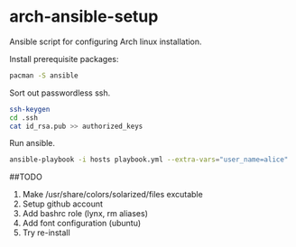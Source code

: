 # arch-ansible-setup
Ansible script for configuring Arch linux installation.

Install prerequisite packages:

```bash
pacman -S ansible
```

Sort out passwordless ssh.

```bash
ssh-keygen
cd .ssh
cat id_rsa.pub >> authorized_keys
```


Run ansible.

```bash
ansible-playbook -i hosts playbook.yml --extra-vars="user_name=alice"
```

##TODO

1. Make /usr/share/colors/solarized/files excutable
2. Setup github account
3. Add bashrc role (lynx, rm aliases)
4. Add font configuration (ubuntu)
5. Try re-install
